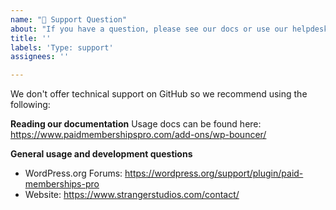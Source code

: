 ```yaml
---
name: "💬 Support Question"
about: "If you have a question, please see our docs or use our helpdesk."
title: ''
labels: 'Type: support'
assignees: ''

---
```


We don't offer technical support on GitHub so we recommend using the following:

**Reading our documentation**
Usage docs can be found here: https://www.paidmembershipspro.com/add-ons/wp-bouncer/

**General usage and development questions**
- WordPress.org Forums: https://wordpress.org/support/plugin/paid-memberships-pro
- Website: https://www.strangerstudios.com/contact/
